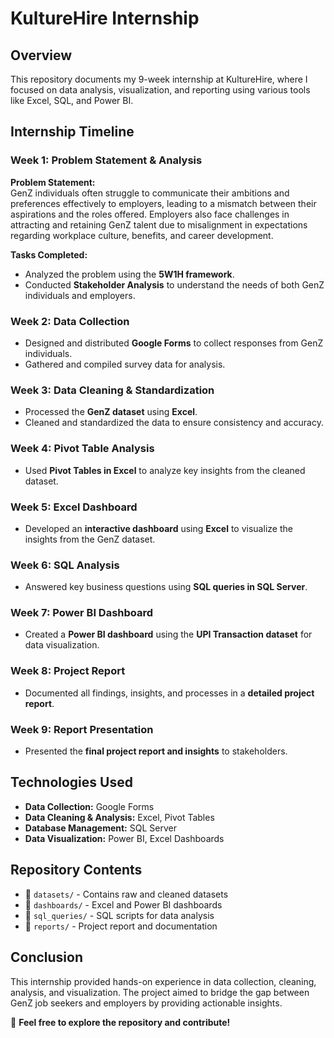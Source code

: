 # KultureHire Internship  

## Overview  
This repository documents my 9-week internship at KultureHire, where I focused on data analysis, visualization, and reporting using various tools like Excel, SQL, and Power BI.  

## Internship Timeline  

### Week 1: Problem Statement & Analysis  
**Problem Statement:**  
GenZ individuals often struggle to communicate their ambitions and preferences effectively to employers, leading to a mismatch between their aspirations and the roles offered. Employers also face challenges in attracting and retaining GenZ talent due to misalignment in expectations regarding workplace culture, benefits, and career development.  

**Tasks Completed:**  
- Analyzed the problem using the **5W1H framework**.  
- Conducted **Stakeholder Analysis** to understand the needs of both GenZ individuals and employers.  

### Week 2: Data Collection  
- Designed and distributed **Google Forms** to collect responses from GenZ individuals.  
- Gathered and compiled survey data for analysis.  

### Week 3: Data Cleaning & Standardization  
- Processed the **GenZ dataset** using **Excel**.  
- Cleaned and standardized the data to ensure consistency and accuracy.  

### Week 4: Pivot Table Analysis  
- Used **Pivot Tables in Excel** to analyze key insights from the cleaned dataset.  

### Week 5: Excel Dashboard  
- Developed an **interactive dashboard** using **Excel** to visualize the insights from the GenZ dataset.  

### Week 6: SQL Analysis  
- Answered key business questions using **SQL queries in SQL Server**.  

### Week 7: Power BI Dashboard  
- Created a **Power BI dashboard** using the **UPI Transaction dataset** for data visualization.  

### Week 8: Project Report  
- Documented all findings, insights, and processes in a **detailed project report**.  

### Week 9: Report Presentation  
- Presented the **final project report and insights** to stakeholders.  

## Technologies Used  
- **Data Collection:** Google Forms  
- **Data Cleaning & Analysis:** Excel, Pivot Tables  
- **Database Management:** SQL Server  
- **Data Visualization:** Power BI, Excel Dashboards  

## Repository Contents  
- 📂 `datasets/` - Contains raw and cleaned datasets  
- 📂 `dashboards/` - Excel and Power BI dashboards  
- 📂 `sql_queries/` - SQL scripts for data analysis  
- 📂 `reports/` - Project report and documentation  

## Conclusion  
This internship provided hands-on experience in data collection, cleaning, analysis, and visualization. The project aimed to bridge the gap between GenZ job seekers and employers by providing actionable insights.  

🚀 **Feel free to explore the repository and contribute!**  
